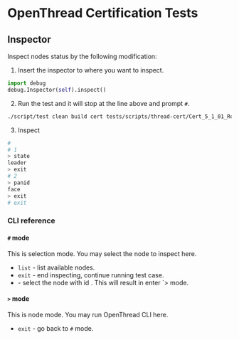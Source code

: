 OpenThread Certification Tests
==============================

Inspector
--------

Inspect nodes status by the following modification:

1. Insert the inspector to where you want to inspect.

```python
import debug
debug.Inspector(self).inspect()
```

2. Run the test and it will stop at the line above and prompt `#`.

```sh
./script/test clean build cert tests/scripts/thread-cert/Cert_5_1_01_RouterAttach.py
```

3. Inspect

```sh
#
# 1
> state
leader
> exit
# 2
> panid
face
> exit
# exit
```

### CLI reference

#### `#` mode
This is selection mode. You may select the node to inspect here.

- `list`      - list available nodes.
- `exit`      - end inspecting, continue running test case.
- <numbers>   - select the node with id <number>. This will result in enter `>  mode.

#### `>` mode
This is node mode. You may run OpenThread CLI here.

* `exit`      - go back to `#` mode.

